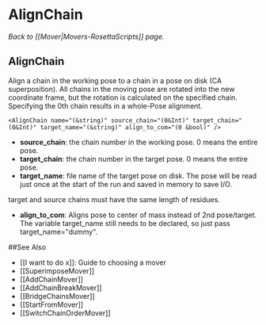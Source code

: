 # AlignChain
*Back to [[Mover|Movers-RosettaScripts]] page.*
## AlignChain

Align a chain in the working pose to a chain in a pose on disk (CA superposition).  All chains in the moving pose are rotated into the new coordinate frame, but the rotation is calculated on the specified chain.  Specifying the 0th chain results in a whole-Pose alignment.

```
<AlignChain name="(&string)" source_chain="(0&Int)" target_chain="(0&Int)" target_name="(&string)" align_to_com="(0 &bool)" />
```

- **source\_chain**: the chain number in the working pose. 0 means the entire pose.
- **target\_chain**: the chain number in the target pose. 0 means the entire pose.
- **target\_name**: file name of the target pose on disk. The pose will be read just once at the start of the run and saved in memory to save I/O.

target and source chains must have the same length of residues.

- **align_to_com**: Aligns pose to center of mass instead of 2nd pose/target. The variable target_name still needs to be declared, so just pass target_name="dummy".

##See Also

* [[I want to do x]]: Guide to choosing a mover
* [[SuperimposeMover]]
* [[AddChainMover]]
* [[AddChainBreakMover]]
* [[BridgeChainsMover]]
* [[StartFromMover]]
* [[SwitchChainOrderMover]]
